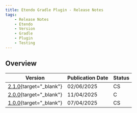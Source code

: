 ```yaml
---
title: Etendo Gradle Plugin - Release Notes
tags:
    - Release Notes
    - Etendo
    - Version
    - Gradle
    - Plugin
    - Testing
---
```

## Overview

| Version | Publication Date | Status |
| ------- | ---------------- | ------ |
| [2.1.0](https://github.com/etendosoftware/com.etendoerp.testing.gradleplugin/releases/tag/2.1.0){target="_blank"} | 02/06/2025 | CS |
| [2.0.0](https://github.com/etendosoftware/com.etendoerp.testing.gradleplugin/releases/tag/2.0.0){target="_blank"} | 11/04/2025 | C  |
| [1.0.0](https://github.com/etendosoftware/com.etendoerp.testing.gradleplugin/releases/tag/1.0.0){target="_blank"} | 07/04/2025 | CS |